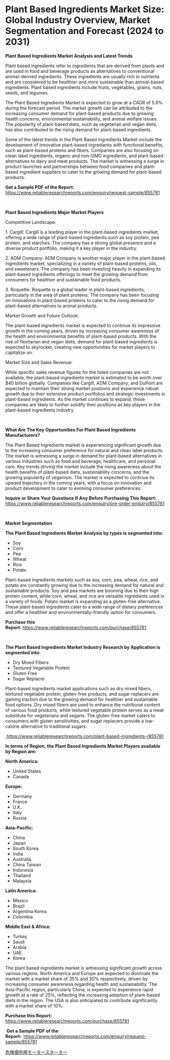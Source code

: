 <p><h1>Plant Based Ingredients Market Size: Global Industry Overview, Market Segmentation and Forecast (2024 to 2031)</h1></p><p><strong>Plant Based Ingredients Market Analysis and Latest Trends</strong></p>
<p><p>Plant based ingredients refer to ingredients that are derived from plants and are used in food and beverage products as alternatives to conventional animal-derived ingredients. These ingredients are usually rich in nutrients and are considered to be healthier and more sustainable than animal-based ingredients. Plant based ingredients include fruits, vegetables, grains, nuts, seeds, and legumes.</p><p>The Plant Based Ingredients Market is expected to grow at a CAGR of 5.9% during the forecast period. The market growth can be attributed to the increasing consumer demand for plant-based products due to growing health concerns, environmental sustainability, and animal welfare issues. The popularity of plant-based diets, such as vegetarian and vegan diets, has also contributed to the rising demand for plant-based ingredients.</p><p>Some of the latest trends in the Plant Based Ingredients Market include the development of innovative plant-based ingredients with functional benefits, such as plant-based proteins and fibers. Companies are also focusing on clean label ingredients, organic and non-GMO ingredients, and plant-based alternatives to dairy and meat products. The market is witnessing a surge in product launches and partnerships between food companies and plant-based ingredient suppliers to cater to the growing demand for plant-based products.</p></p>
<p><strong>Get a Sample PDF of the Report:&nbsp;</strong> <a href="https://www.reliableresearchreports.com/enquiry/request-sample/855781">https://www.reliableresearchreports.com/enquiry/request-sample/855781</a></p>
<p>&nbsp;</p>
<p><strong>Plant Based Ingredients Major Market Players</strong></p>
<p><p>Competitive Landscape:</p><p>1. Cargill: Cargill is a leading player in the plant-based ingredients market, offering a wide range of plant-based ingredients such as soy protein, pea protein, and starches. The company has a strong global presence and a diverse product portfolio, making it a key player in the industry.</p><p>2. ADM Company: ADM Company is another major player in the plant-based ingredients market, specializing in a variety of plant-based proteins, oils, and sweeteners. The company has been investing heavily in expanding its plant-based ingredients offerings to meet the growing demand from consumers for healthier and sustainable food products.</p><p>3. Roquette: Roquette is a global leader in plant-based ingredients, particularly in the area of plant proteins. The company has been focusing on innovations in plant-based proteins to cater to the rising demand for plant-based alternatives to animal products.</p><p>Market Growth and Future Outlook:</p><p>The plant-based ingredients market is expected to continue its impressive growth in the coming years, driven by increasing consumer awareness of the health and environmental benefits of plant-based products. With the rise of flexitarian and vegan diets, demand for plant-based ingredients is expected to skyrocket, creating new opportunities for market players to capitalize on.</p><p>Market Size and Sales Revenue:</p><p>While specific sales revenue figures for the listed companies are not available, the plant-based ingredients market is estimated to be worth over $40 billion globally. Companies like Cargill, ADM Company, and DuPont are expected to maintain their strong market positions and experience robust growth due to their extensive product portfolios and strategic investments in plant-based ingredients. As the market continues to expand, these companies are likely to further solidify their positions as key players in the plant-based ingredients industry.</p></p>
<p>&nbsp;</p>
<p><strong>What Are The Key Opportunities For Plant Based Ingredients Manufacturers?</strong></p>
<p><p>The Plant Based Ingredients market is experiencing significant growth due to the increasing consumer preference for natural and clean label products. The market is witnessing a surge in demand for plant-based alternatives in various industries such as food and beverage, healthcare, and personal care. Key trends driving the market include the rising awareness about the health benefits of plant-based diets, sustainability concerns, and the growing popularity of veganism. The market is expected to continue its upward trajectory in the coming years, with a focus on innovation and product development to cater to evolving consumer preferences.</p></p>
<p><strong>Inquire or Share Your Questions If Any Before Purchasing This Report:</strong> <a href="https://www.reliableresearchreports.com/enquiry/pre-order-enquiry/855781">https://www.reliableresearchreports.com/enquiry/pre-order-enquiry/855781</a></p>
<p>&nbsp;</p>
<p><strong>Market Segmentation</strong></p>
<p><strong>The Plant Based Ingredients Market Analysis by types is segmented into:</strong></p>
<p><ul><li>Soy</li><li>Corn</li><li>Pea</li><li>Wheat</li><li>Rice</li><li>Potato</li></ul></p>
<p><p>Plant-based ingredients markets such as soy, corn, pea, wheat, rice, and potato are constantly growing due to the increasing demand for natural and sustainable products. Soy and pea markets are booming due to their high protein content, while corn, wheat, and rice are versatile ingredients used in a variety of foods. Potato market is expanding as a gluten-free alternative. These plant-based ingredients cater to a wide range of dietary preferences and offer a healthier and environmentally-friendly option for consumers.</p></p>
<p><strong>Purchase this Report:&nbsp;</strong><a href="https://www.reliableresearchreports.com/purchase/855781">https://www.reliableresearchreports.com/purchase/855781</a></p>
<p>&nbsp;</p>
<p><strong>The Plant Based Ingredients Market Industry Research by Application is segmented into:</strong></p>
<p><ul><li>Dry Mixed Fibers</li><li>Textured Vegetable Protein</li><li>Gluten Free</li><li>Sugar Replacer</li></ul></p>
<p><p>Plant-based ingredients market applications such as dry mixed fibers, textured vegetable protein, gluten-free products, and sugar replacers are gaining traction due to the growing demand for healthier and sustainable food options. Dry mixed fibers are used to enhance the nutritional content of various food products, while textured vegetable protein serves as a meat substitute for vegetarians and vegans. The gluten-free market caters to consumers with gluten sensitivities, and sugar replacers provide a low-calorie alternative to traditional sugars.</p></p>
<p><a href="https://www.reliableresearchreports.com/plant-based-ingredients-r855781">&nbsp;https://www.reliableresearchreports.com/plant-based-ingredients-r855781</a></p>
<p><strong>In terms of Region, the Plant Based Ingredients Market Players available by Region are:</strong></p>
<p>
    <p> <strong> North America: </strong>
        <ul>
            <li>United States</li>
            <li>Canada</li>
        </ul>
        </p> 
    <p> <strong> Europe: </strong>
        <ul>
            <li>Germany</li>
            <li>France</li>
            <li>U.K.</li>
            <li>Italy</li>
            <li>Russia</li>
        </ul>
        </p> 
    <p> <strong> Asia-Pacific: </strong>
        <ul>
            <li>China</li>
            <li>Japan</li>
            <li>South Korea</li>
            <li>India</li>
            <li>Australia</li>
            <li>China Taiwan</li>
            <li>Indonesia</li>
            <li>Thailand</li>
            <li>Malaysia</li>
        </ul>
        </p> 
    <p> <strong> Latin America: </strong>
        <ul>
            <li>Mexico</li>
            <li>Brazil</li>
            <li>Argentina Korea</li>
            <li>Colombia</li>
        </ul>
        </p> 
    <p> <strong> Middle East & Africa: </strong>
        <ul>
            <li>Turkey</li>
            <li>Saudi</li>
            <li>Arabia</li>
            <li>UAE</li>
            <li>Korea</li>
        </ul>
    </p>
    </p>
<p><p>The plant based ingredients market is witnessing significant growth across various regions. North America and Europe are expected to dominate the market with a market share of 35% and 30% respectively, driven by increasing consumer awareness regarding health and sustainability. The Asia-Pacific region, particularly China, is expected to experience rapid growth at a rate of 25%, reflecting the increasing adoption of plant-based diets in the region. The USA is also anticipated to contribute significantly with a market share of 10%.</p></p>
<p><strong>Purchase this Report: </strong><a href="https://www.reliableresearchreports.com/purchase/855781">https://www.reliableresearchreports.com/purchase/855781</a></p>
<p>&nbsp;<strong>Get a Sample PDF of the Report:&nbsp;&nbsp;</strong><a href="https://www.reliableresearchreports.com/enquiry/request-sample/855781">https://www.reliableresearchreports.com/enquiry/request-sample/855781</a></p>
<p><strong></strong></p>
<p><p><a href="https://medium.com/@thomassandoval55/%E5%8D%B1%E9%99%BA%E3%81%AA%E5%A0%B4%E6%89%80%E7%94%A8%E3%81%AE%E3%83%A2%E3%83%BC%E3%82%BF%E3%83%BC%E3%82%B9%E3%82%BF%E3%83%BC%E3%82%BF%E3%83%BC%E3%81%AE%E5%B8%82%E5%A0%B4%E5%8B%95%E5%90%91%E3%81%A8%E5%B8%82%E5%A0%B4%E5%88%86%E6%9E%90%E3%81%AF-2024%E5%B9%B4%E3%81%8B%E3%82%892031%E5%B9%B4%E3%81%BE%E3%81%A7%E3%81%AE%E6%9C%9F%E9%96%93%E3%82%92%E4%BA%88%E6%B8%AC%E3%81%97%E3%81%A6%E3%81%84%E3%81%BE%E3%81%99-1ed8cfb52dc7">危険場所用モータースターター</a></p></p>